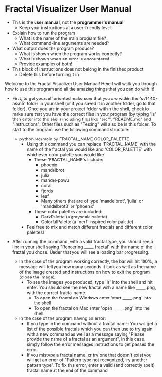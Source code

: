 # Fractal Visualizer User Manual

*   This is the **user manual**, not the **programmer's manual**
    *   Keep your instructions at a user-friendly level.
*   Explain how to run the program
    *   What is the name of the main program file?
    *   What command-line arguments are needed?
*   What output does the program produce?
    *   What is shown when the program works correctly?
    *   What is shown when an error is encountered
    *   Provide examples of both!
*   This block of instructions does not belong in the finished product
    *   Delete this before turning it in

Welcome to the Fractal Visualizer User Manual! Here I will walk you through how to use this program and all the amazing
things that you can do with it!

* First, to get yourself oriented make sure that you are within the 'cs1440-assn5' folder in your shell (or if you 
saved it in another folder, go to that folder). Once you are in your project folder within the shell, check to make sure
that you have the correct files in your program (by typing 'ls' then enter into the shell) including files like "src/",
"README.md" and "instructions". Other files such as "Testing" will also be in this folder. To start to the program use
the following command structure:
  * python src/main.py FRACTAL_NAME COLOR_PALETTE
    * Using this command you can replace 'FRACTAL_NAME' with the name of the fractal you would like and 'COLOR_PALETTE' 
    with whichever color palette you would like
      * These 'FRACTAL_NAME's include:
        * phoenix
        * mandelbrot
        * julia
        * mandel-pow3
        * coral
        * fjords
        * leaf
        * Many others that are of type 'mandelbrot', 'julia' or 'mandelbrot3' or 'phoenix'
      * These color palettes are included:
        * DarkPalette (a grayscale palette)
        * ColorfulPalette (a 'nerf' inspired color palette)
    * Feel free to mix and match different fractals and different color palettes!

* After running the command, with a valid fractal type, you should see a line in your shell saying "Rendering _____ fractal"
with the name of the fractal you chose. Under that you will see a loading bar progressing.
  * In the case of the program working correctly, the bar will hit 100%, a message will tell you how many seconds it took
  as well as the name of the image created and instructions on how to exit the program (close the image). 
    * To see the images you produced, type 'ls' into the shell and hit enter. You should see the new fractal with a name 
    like _____.png, with the correct fractal name. 
      * To open the fractal on Windows enter 'start _____.png' into the shell
      * To open the fractal on Mac enter 'open _____.png' into the shell
  * In the case of the program having an error:
    * If you type in the command without a fractal name: You will get a list of the possible fractals which you can then 
    use to try again with a new command as well as a message saying "Please provide the name of a fractal as an argument",
    in this case, simply follow the error messages instructions to get passed the error. 
    * If you mistype a fractal name, or try one that doesn't exist you will get an error of "Pattern type not recognized,
    try another pattern type". To fix this error, enter a valid (and correctly spelt) fractal name at the end of the command